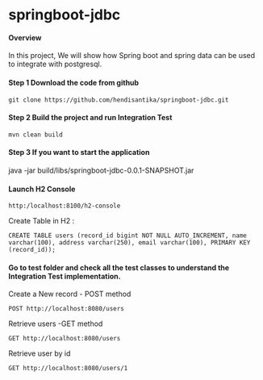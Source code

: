 # springboot-jdbc

#### Overview

In this project, We will show how Spring boot and spring data can be used to integrate with postgresql.
#### Step 1 Download the code from github

`git clone https://github.com/hendisantika/springboot-jdbc.git`

#### Step 2 Build the project and run Integration Test

`mvn clean build`

#### Step 3 If you want to start the application

java -jar build/libs/springboot-jdbc-0.0.1-SNAPSHOT.jar

#### Launch H2 Console

`http:/localhost:8100/h2-console`

Create Table in H2 :
```
CREATE TABLE users (record_id bigint NOT NULL AUTO_INCREMENT, name varchar(100), address varchar(250), email varchar(100), PRIMARY KEY (record_id));
```

#### Go to test folder and check all the test classes to understand the Integration Test implementation.

Create a New record - POST method

```
POST http://localhost:8080/users
```

Retrieve users -GET method
```
GET http://localhost:8080/users
```

Retrieve user by id
```
GET http://localhost:8080/users/1
```